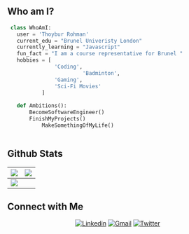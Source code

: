 
## Who am I?

 ```python
  class WhoAmI:
    user = 'Thoybur Rohman'
	current_edu = "Brunel Univeristy London"
    currently_learning = "Javascript"
    fun_fact = "I am a course representative for Brunel "
	hobbies = [
				'Coding',
                         'Badminton',
			 	'Gaming',
				'Sci-Fi Movies'
			]
	
	def Ambitions():
		BecomeSoftwareEngineer()
		FinishMyProjects()
    	    MakeSomethingOfMyLife()
	
 ```
## Github Stats

<img src="https://github-readme-stats.vercel.app/api?username=Thoybur-Rohman&&show_icons=true&count_private=true&theme=github_dark">|<img src="https://github-readme-streak-stats.herokuapp.com/?user=Thoybur-Rohman&theme=blueberry_duo"/>
|---|---|
<img src="https://github-readme-stats.vercel.app/api/top-langs/?username=Thoybur-Rohman&layout=compact&theme=github_dark"/>|

## Connect with Me

<p align="center">
  <a href="https://img.shields.io/badge/C%20-%232370ED.svg?logo=c&logoColor=white"><img alt="Linkedin" title="Thoybur Rohman Linkedin" src="https://img.shields.io/badge/LinkedIn-0077B5?style=for-the-badge&logo=linkedin&logoColor=white"></a>
  <a href="thobur234@gmail.com"><img alt="Gmail" title="Thoybur Rohman Gmail" src="https://img.shields.io/badge/Gmail-D14836?style=for-the-badge&logo=gmail&logoColor=white"></a>
<a href="https://twitter.com/T44YYB"><img alt="Twitter" title="Thoybur Rohman Twitter" src="https://img.shields.io/badge/Twitter-1DA1F2?style=for-the-badge&logo=twitter&logoColor=white"></a>

